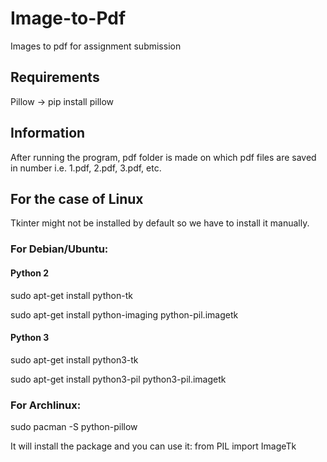 # Image-to-Pdf
Images to pdf for assignment submission

## Requirements
Pillow -> pip install pillow

## Information
After running the program, pdf folder is made on which pdf files are saved in number i.e. 1.pdf, 2.pdf, 3.pdf, etc.

## For the case of Linux
Tkinter might not be installed by default so we have to install it manually.

### For Debian/Ubuntu:

#### Python 2

sudo apt-get install python-tk

sudo apt-get install python-imaging python-pil.imagetk

#### Python 3

sudo apt-get install python3-tk

sudo apt-get install python3-pil python3-pil.imagetk
### For Archlinux:

sudo pacman -S python-pillow  

It will install the package and you can use it: from PIL import ImageTk
